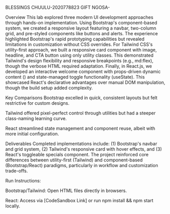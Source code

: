 BLESSINGS CHUULU-2020778823
GIFT NGOSA-


Overview
This lab explored three modern UI development approaches through hands-on implementation. Using Bootstrap's component-based system, we created a responsive layout featuring a navbar, two-column grid, and pre-styled components like buttons and alerts. The experience highlighted Bootstrap's rapid prototyping capabilities but revealed limitations in customization without CSS overrides. For Tailwind CSS's utility-first approach, we built a responsive card component with image, headline, and CTA button using only utility classes. This demonstrated Tailwind's design flexibility and responsive breakpoints (e.g., md:flex), though the verbose HTML required adaptation. Finally, in React.js, we developed an interactive welcome component with props-driven dynamic content (<WelcomeBanner name="..."/>) and state-managed toggle functionality (useState). This showcased React's declarative advantages over manual DOM manipulation, though the build setup added complexity.

Key Comparisons
Bootstrap excelled in quick, consistent layouts but felt restrictive for custom designs.

Tailwind offered pixel-perfect control through utilities but had a steeper class-naming learning curve.

React streamlined state management and component reuse, albeit with more initial configuration.

Deliverables
Completed implementations include: (1) Bootstrap's navbar and grid system, (2) Tailwind's responsive card with hover effects, and (3) React's toggleable specials component. The project reinforced core differences between utility-first (Tailwind) and component-based (Bootstrap/React) paradigms, particularly in workflow and customization trade-offs.

Run Instructions:

Bootstrap/Tailwind: Open HTML files directly in browsers.

React: Access via [CodeSandbox Link] or run npm install && npm start locally.

